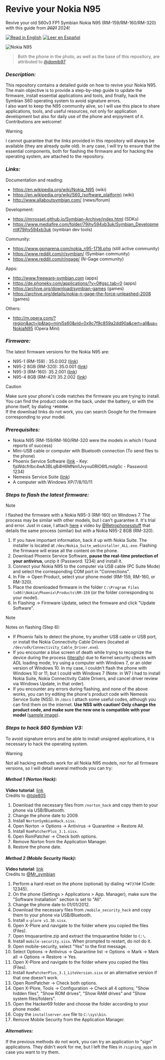 # Revive your Nokia N95

Revive your old S60v3 FP1 Symbian Nokia N95 (RM-159/RM-160/RM-320) with this guide from _~~2021~~_ 2024!

[![Read in English](https://img.shields.io/badge/Read%20in-English-red)](README.md)
[![Leer en Español](https://img.shields.io/badge/Leer%20en-Español-yellow)](README.es.md)

![Nokia N95](https://user-images.githubusercontent.com/27629528/111556514-1a841600-878b-11eb-8063-5d8cac57c0eb.jpg)

> Both the phone in the photo, as well as the base of this repository, are attributed to [@domib97](https://github.com/domib97)

### **_Description:_**

This repository contains a detailed guide on how to revive your Nokia N95. The main objective is to provide a step-by-step guide to update the firmware, install essential applications and tools, and finally, hack the Symbian S60 operating system to avoid signature errors. <br>
I also want to keep the N95 community alive, so I will use this place to share applications, tools, and useful resources, not only for application development but also for daily use of the phone and enjoyment of it.<br>
Contributions are welcome!

> [!WARNING]
> I cannot guarantee that the links provided in this repository will always be available (they are already quite old). In any case, I will try to ensure that the essential components, both for flashing the firmware and for hacking the operating system, are attached to the repository.

### **_Links:_**

Documentation and reading:
- https://en.wikipedia.org/wiki/Nokia_N95 (wiki)
- https://en.wikipedia.org/wiki/S60_(software_platform) (wiki)
- http://www.allaboutsymbian.com/ (news/forum)

Development:
- https://mrrosset.github.io/Symbian-Archive/index.html (SDKs)
- https://www.mediafire.com/folder/79jhy594xb3uk/Symbian_Development#79jhy594xb3uk (symbian dev tools)

Community:
- https://www.gsmarena.com/nokia_n95-1716.php (still active community)
- https://www.reddit.com/r/symbian/ (Symbian community)
- https://www.reddit.com/r/ngage/ (N-Gage community)

Apps:
- http://www.freeware-symbian.com (apps)
- https://de.phoneky.com/applications/?v=0#gsc.tab=0 (apps)
- https://archive.org/download/symbian-games (games)
- https://archive.org/details/nokia-n-gage-the-force-unleashed-2008 (games)

Others:
- http://m.opera.com/?region&act=lp&tag=mini5s60&vid=0x9c7f9c859a2dd90a&cert=all&ua=NokiaN95 (Opera Mini)

### **_Firmware:_**

The latest firmware versions for the Nokia N95 are:
- N95-1 (RM-159) : 35.0.002 ([link](https://www.frendx.com/firmware/download-nokia-n95-rm-159-v35-0-002-stock-firmware-flash-file/))
- N95-2 8GB (RM-320): 35.0.001 ([link](https://www.frendx.com/firmware/download-nokia-n95-rm-320-v35-0-001-stock-firmware-flash-file/))
- N95-3 (RM-160): 35.2.001 ([link](https://www.frendx.com/firmware/download-nokia-n95-3-rm-160-v35-2-001-stock-firmware-flash-file/))
- N95-4 8GB (RM-421) 35.2.002 ([link](https://www.frendx.com/firmware/download-nokia-n95-rm-421-v20-2-005-stock-firmware-flash-file/))

> [!CAUTION]
> Make sure your phone's code matches the firmware you are trying to install. You can find the product code on the back, under the battery, or with the phone itself, by dialing `*#0000#`. <br> If the download links do not work, you can search Google for the firmware corresponding to your model.

### **_Prerequisites:_**

- Nokia N95 (RM-159/RM-160/RM-320 were the models in which I found reports of success)
- Mini-USB cable or computer with Bluetooth connection (To send files to the phone)
- Phoenix Service Software ([link](https://mega.nz/file/tpkEVIhT) - Key: fjsWdcfrlbc4wA3BLqB4H6MNm1Jvyvu0RlO6fLmdg0c - Password: 1234)
- Nemesis Service Suite ([link](https://archive.org/details/nemesis-service-nss))
- A computer with Windows XP/7/8/10/11

### **_Steps to flash the latest firmware:_**

> [!NOTE]
> I flashed the firmware with a Nokia N95-3 (RM-160) on Windows 7. The process may be similar with other models, but I can't guarantee it. It's trial and error. Just in case, I attach [here](https://www.youtube.com/watch?v=BOEaSA_fgTw&t=213s) a video by [@Retrophonesstuff](https://www.youtube.com/@Retrophonesstuff) that details the same process (similar) but with a Nokia N95-2 8GB (RM-320).

1. If you have important information, back it up with Nokia Suite. The installer is located at `/dev/Nokia_Suite_webinstaller_ALL.exe`. Flashing the firmware will erase all the content on the phone.
2. Download Phoenix Service Software, **pause the real-time protection of your antivirus**, unzip it (Password: 1234) and install it.
3. Connect your Nokia N95 to the computer via USB cable (PC Suite Mode) and select the corresponding COM port in "Connections".
4. In File -> Open Product, select your phone model (RM-159, RM-160, or RM-320).
5. Place the downloaded firmware in the folder `C:\Program Files (x86)\Nokia\Phoenix\Products\RM-159` (or the folder corresponding to your model).
6. In Flashing -> Firmware Update, select the firmware and click "Update Software".

> [!NOTE]
> Notes on flashing (Step 6):
> - If Phoenix fails to detect the phone, try another USB cable or USB port, or install the Nokia Connectivity Cable Drivers (located at `/dev/sdk/Connectivity_Cable_Driver.exe`).
> - If you encounter a blue screen of death while trying to recognize the device during the process ([literally](/images/bsod.jpg)) due to Kernel security checks with ADL loading mode, try using a computer with Windows 7, or an older version of Windows 10. In my case, I couldn't flash the phone with Windows 10 or 11, but I could with Windows 7 (Note: in W7 I had to install Nokia Suite, Nokia Connectivity Cable Drivers, and cancel driver review via Windows Update, in that order).
> - If you encounter any errors during flashing, and none of the above works, you can try editing the phone's product code with Nemesis Service Suite (NSS). In `/docs` I attach some useful codes, although you can find them on the internet. **Use NSS with caution! Only change the product code, and make sure the new one is compatible with your model** ([sample image](/images/nss.png)).


### **_Steps to hack S60 Symbian V3:_**

To avoid signature errors and be able to install unsigned applications, it is necessary to hack the operating system.

> [!WARNING]
> Not all hacking methods work for all Nokia N95 models, nor for all firmware versions, so I will detail several methods you can try:


#### **_Method 1 (Norton Hack):_**

**Video tutorial**: [link](https://www.youtube.com/watch?v=rttethei6xg)<br>
Credits to [@tsle805](https://www.youtube.com/@tsle805)

1. Download the necessary files from `/norton_hack` and copy them to your phone via USB/Bluetooth.
2. Change the phone date to 2009.
3. Install `NortonSymbianHack.sisx`.
4. Open Norton -> Options -> Antivirus -> Quarantine -> Restore All.
5. Install `RomPatcherPlus_3.1.sisx`.
6. Open RomPatcher -> Check both options.
7. Remove Norton from the Application Manager.
8. Restore the phone date.

#### **_Method 2 (Mobile Security Hack):_**

**Video tutorial**: [link](https://www.youtube.com/watch?v=UJJICzbk3TA)<br>
Credits to [@Mr_symbian](https://www.youtube.com/@Mr_symbian)

1. Perform a hard reset on the phone (optional) by dialing `*#7370#` (Code: 12345).
2. On the phone (Settings > Applications > App. Manager), make sure the "Software Installation" section is set to "All".
3. Change the phone date to 01/01/2012.
4. Download the necessary files from `/mobile_security_hack` and copy them to your phone via USB/Bluetooth.
5. Install `x-plore v1.30.sisx`.
6. Open X-Plore and navigate to the folder where you copied the files (Files).
7. Open tmquarantine.zip and extract the tmquarantine folder to `C:\`.
8. Install `mobile-security.sisx`. When prompted to restart, do not do it.
9. Open mobile-security, select "Yes" to the first message.
10. Select Options -> Antivirus -> Quarantine list -> Options -> Mark -> Mark all -> Options -> Restore -> Yes.
11. Open X-Plore and navigate to the folder where you copied the files (Files).
12. Install `RomPatcherPlus_3.1_LiteVersion.sisx` or an alternative version if that one doesn't work.
13. Open RomPatcher -> Check both options.
14. Open X-Plore, Tools -> Configuration -> Check all 4 options; "Show hidden files", "Show ROM drives", "Show RAM drives" and "Show system files/folders".
15. Open the Hacker69 folder and choose the folder according to your phone model.
16. Copy the `installserver.exe` file to `C:\sys\bin`.
17. Remove Mobile Security from the Application Manager.

#### **_Alternatives:_**

If the previous methods do not work, you can try an application to "sign" applications. They didn't work for me, but I left the files in `/signing_apps` in case you want to try them.


